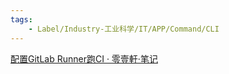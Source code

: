 ```yaml
---
tags:
    - Label/Industry-工业科学/IT/APP/Command/CLI
---
```


[配置GitLab Runner跑CI · 零壹軒·笔记](https://note.qidong.name/2021/05/gitlab-runner/)
